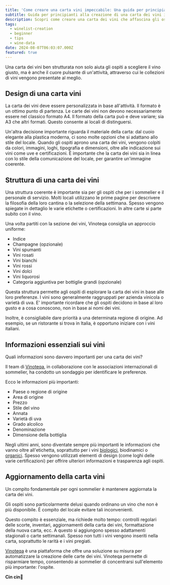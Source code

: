 ```yaml
---
title: 'Come creare una carta vini impeccabile: Una guida per principianti'
subtitle: Guida per principianti alla creazione di una carta dei vini impeccabile
description: Scopri come creare una carta dei vini che affascina gli ospiti con design, struttura e informazioni essenziali. Ottimi consigli per ristoranti e sommelier alle prime armi.
tags:
  - winelist-creation
  - beginner
  - tips
  - wine-data
date: 2024-08-07T06:03:07.000Z
featured: true
---
```


Una carta dei vini ben strutturata non solo aiuta gli ospiti a scegliere il vino giusto, ma è anche il cuore pulsante di un'attività, attraverso cui le collezioni di vini vengono presentate al meglio.

## Design di una carta vini

La carta dei vini deve essere personalizzata in base all'attività. Il formato è un ottimo punto di partenza. Le carte dei vini non devono necessariamente essere nel classico formato A4. Il formato della carta può e deve variare; sia A3 che altri formati. Questo consente ai locali di distinguersi.

Un'altra decisione importante riguarda il materiale della carta: dal cuoio elegante alla plastica moderna, ci sono molte opzioni che si adattano allo stile del locale.
Quando gli ospiti aprono una carta dei vini, vengono colpiti da colori, immagini, loghi, tipografia e dimensioni, oltre alle indicazione sui vini come uve e certificazioni. È importante che la carta dei vini sia in linea con lo stile della comunicazione del locale, per garantire un'immagine coerente.

## Struttura di una carta dei vini

Una struttura coerente è importante sia per gli ospiti che per i sommelier e il personale di servizio. Molti locali utilizzano le prime pagine per descrivere la filosofia della loro cantina o la selezione della settimana. Spesso vengono spiegate in dettaglio le varie etichette o certificazioni. In altre carte si parte subito con il vino.

Una volta partiti con la sezione dei vini, Vinoteqa consiglia un approccio uniforme:

- Indice
- Champagne (opzionale)
- Vini spumanti
- Vini rosati
- Vini bianchi
- Vini rossi
- Vini dolci
- Vini liquorosi
- Categoria aggiuntiva per bottiglie grandi (opzionale)

Questa struttura permette agli ospiti di esplorare la carta dei vini in base alle loro preferenze. I vini sono generalmente raggruppati per azienda vinicola o varietà di uva. E' importante ricordare che gli ospiti decidono in base al loro gusto e a cosa conoscono, non in base ai nomi dei vini.

Inoltre, è consigliabile dare priorità a una determinata regione di origine. Ad esempio, se un ristorante si trova in Italia, è opportuno iniziare con i vini italiani.

## Informazioni essenziali sui vini

Quali informazioni sono davvero importanti per una carta dei vini?

Il team di [Vinoteqa](/it), in collaborazione con le associazioni internazionali di sommelier, ha condotto un sondaggio per identificare le preferenze.

Ecco le informazioni più importanti:

- Paese o regione di origine
- Area di origine
- Prezzo
- Stile del vino
- Annata
- Varietà di uva
- Grado alcolico
- Denominazione
- Dimensione della bottiglia

Negli ultimi anni, sono diventate sempre più importanti le informazioni che vanno oltre all'etichetta, soprattutto per i vini [biologici](/it/blog/wines/bio-vs-organic), biodinamici o [organici](/it/blog/wines/bio-vs-organic). Spesso vengono utilizzati elementi di design (come loghi delle varie certificazioni) per offrire ulteriori informazioni e trasparenza agli ospiti.

## Aggiornamento della carta vini

Un compito fondamentale per ogni sommelier è mantenere aggiornata la carta dei vini.

Gli ospiti sono particolarmente delusi quando ordinano un vino che non è più disponibile. È compito del locale evitare tali inconvenienti.

Questo compito è essenziale, ma richiede molto tempo: controlli regolari delle scorte, inventari, aggiornamenti della carta dei vini, formattazione della nuova carta, ecc. A questo si aggiungono spesso adattamenti stagionali o carte settimanali. Spesso non tutti i vini vengono inseriti nella carta, soprattutto le rarità e i vini pregiati.

[Vinoteqa](/it) è una piattaforma che offre una soluzione su misura per automatizzare la creazione delle carte dei vini. Vinoteqa permette di risparmiare tempo, consentendo ai sommelier di concentrarsi sull'elemento più importante: l'ospite.

**Cin cin🍷**
